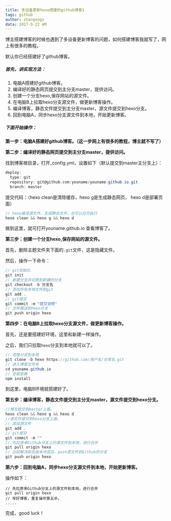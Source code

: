 ```yaml
---
title: 多设备更新hexo搭建的github博客1
tags: github
author: zhangangs
data: 2017-5-22 AM
---
```

博主搭建博客的时候也遇到了多设备更新博客的问题，如何搭建博客我就写了，网上有很多的教程。

默认你已经搭建好了github博客。

##### 首先，讲实现方法：
1. 电脑A搭建好github博客。
1. 编译好的静态网页提交到主分支master，提供访问。
2. 创建一个分支hexo,保存网站的源文件。 
3. 在电脑B上拉取hexo分支源文件，做更新博客操作。
4. 编译博客，静态文件提交到主分支master，源文件提交到hexo分支。
5. 回到电脑A，同步hexo分支源文件到本地，开始更新博客。

##### 下面开始操作：

**第一步：电脑A搭建好github博客。（这一步网上有很多的教程，博主就不写了）**

**第二步：编译好的静态网页提交到主分支master，提供访问。**

找到博客根目录，打开_config.yml，设置如下（默认提交到master主分支上）：
```cs
deploy:
  type: git
  repository: git@github.com:youname/youname.github.io.git
  branch: master
```
提交代码：（hexo clean是清除缓存，hexo g是生成静态网页， hexo d是部署页面）
```cs
// hexo编译源文件，生成静态文件，也可以分开执行
hexo clean && hexo g && hexo d
```
做到这里，就可打开youname.github.io 查看博客了。

**第三步：创建一个分支hexo,保存网站的源文件。**

首先，删除主题文件夹下面的`.git`文件，这是隐藏文件。

然后，操作一下命令：
```cs
// git初始化
git init
// 新建分支并切换到新建的分支
git checkout -b 分支名
// 添加所有本地文件到git
git add .
// git提交
git commit -m "提交说明"
// 文件推送到hexo分支
git push origin hexo
```

**第四步：在电脑B上拉取hexo分支源文件，做更新博客操作。**

首先，还是要搭建好环境，这里和新建一样操作。

之后，我们只拉取`hexo`分支到本地就可以了。
```cs
// 克隆分支到本地
git clone -b hexo https://github.com/用户名/仓库名.git
// 进入博客文件夹
cd youname.github.io
// 安装依赖
npm install
```
到这里，电脑B环境就搭建好了。

**第五步：编译博客，静态文件提交到主分支master，源文件提交到hexo分支。**
```cs
//博文提交到master上面。
hexo clean && hexo g && hexo d
//源文件提交到hexo分支上面。
// 添加源文件
git add .
// git提交
git commit -m ""
// 先拉原来Github分支上的源文件到本地，进行合并
git pull origin hexo
// 比较解决前后版本冲突后，push源文件到Github的分支
git push origin hexo
```
**第六步：回到电脑A，同步hexo分支源文件到本地，开始更新博客。**

操作如下：
```
// 先拉原来Github分支上的源文件到本地，进行合并
git pull origin hexo
// 写好博客，重复操作第五步。
.....
```

完成，good luck！

